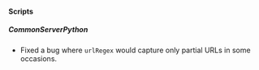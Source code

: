 
#### Scripts
##### CommonServerPython
- Fixed a bug where `urlRegex` would capture only partial URLs in some occasions.
